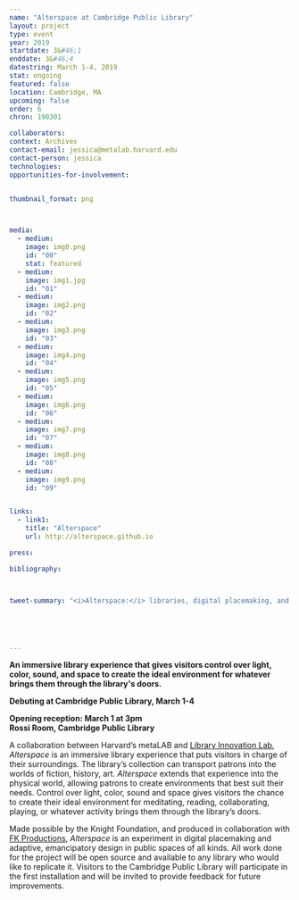 ```yaml
---
name: "Alterspace at Cambridge Public Library"
layout: project
type: event
year: 2019
startdate: 3&#46;1
enddate: 3&#46;4
datestring: March 1-4, 2019
stat: ongoing
featured: false
location: Cambridge, MA
upcoming: false
order: 6
chron: 190301

collaborators:
context: Archives
contact-email: jessica@metalab.harvard.edu
contact-person: jessica
technologies: 
opportunities-for-involvement:


thumbnail_format: png



media:
  - medium:
    image: img0.png
    id: "00"
    stat: featured
  - medium:
    image: img1.jpg
    id: "01"
  - medium:
    image: img2.png
    id: "02"
  - medium:
    image: img3.png
    id: "03"
  - medium:
    image: img4.png
    id: "04"
  - medium:
    image: img5.png
    id: "05"
  - medium:
    image: img6.png
    id: "06"
  - medium:
    image: img7.png
    id: "07"
  - medium:
    image: img8.png
    id: "08"
  - medium:
    image: img9.png
    id: "09"


links:
  - link1: 
    title: "Alterspace"
    url: http://alterspace.github.io

press:

bibliography:



tweet-summary: "<i>Alterspace:</i> libraries, digital placemaking, and emancipatory design"





---
```

**An immersive library experience that gives visitors control over light, color, sound, and space to create the ideal environment for whatever brings them through the library's doors.**

**Debuting at Cambridge Public Library, March 1-4**

**Opening reception: March 1 at 3pm<br />
Rossi Room, Cambridge Public Library**


A collaboration between Harvard’s metaLAB and [Library Innovation Lab](https://lil.law.harvard.edu/), *Alterspace* is an immersive library experience that puts visitors in charge of their surroundings. The library’s collection can transport patrons into the worlds of fiction, history, art. *Alterspace* extends that experience into the physical world, allowing patrons to create environments that best suit their needs. Control over light, color, sound and space gives visitors the chance to create their ideal environment for meditating, reading, collaborating, playing, or whatever activity brings them through the library’s doors.


Made possible by the Knight Foundation, and produced in collaboration with [FK Productions](http://fk-productions.com/), *Alterspace* is an experiment in digital placemaking and adaptive, emancipatory design in public spaces of all kinds. All work done for the project will be open source and available to any library who would like to replicate it. Visitors to the Cambridge Public Library will participate in the first installation and will be invited to provide feedback for future improvements.





